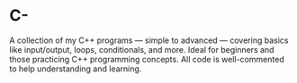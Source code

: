 # C-
A collection of my C++ programs — simple to advanced — covering basics like input/output, loops, conditionals, and more. Ideal for beginners and those practicing C++ programming concepts. All code is well-commented to help understanding and learning.
